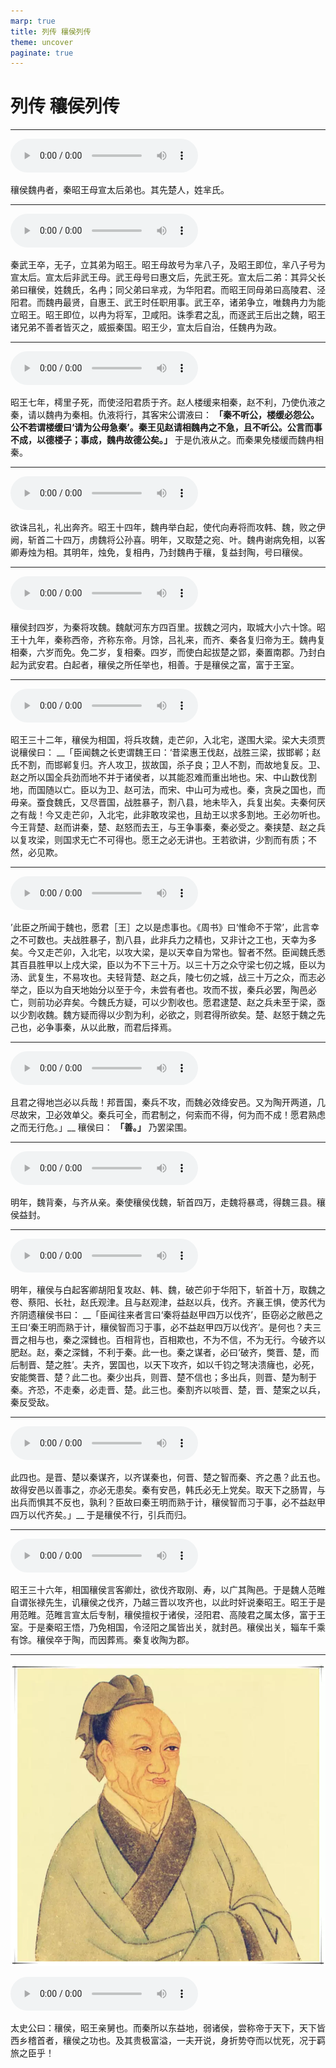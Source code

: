 ```yaml
---
marp: true
title: 列传 穰侯列传
theme: uncover
paginate: true
---
```


# 列传 穰侯列传

---

![](assets/audios/072/1.mp3)

穰侯魏冉者，秦昭王母宣太后弟也。其先楚人，姓芈氏。

---

![](assets/audios/072/2.mp3)

秦武王卒，无子，立其弟为昭王。昭王母故号为芈八子，及昭王即位，芈八子号为宣太后。宣太后非武王母。武王母号曰惠文后，先武王死。宣太后二弟：其异父长弟曰穰侯，姓魏氏，名冉；同父弟曰芈戎，为华阳君。而昭王同母弟曰高陵君、泾阳君。而魏冉最贤，自惠王、武王时任职用事。武王卒，诸弟争立，唯魏冉力为能立昭王。昭王即位，以冉为将军，卫咸阳。诛季君之乱，而逐武王后出之魏，昭王诸兄弟不善者皆灭之，威振秦国。昭王少，宣太后自治，任魏冉为政。

---

![](assets/audios/072/3.mp3)

昭王七年，樗里子死，而使泾阳君质于齐。赵人楼缓来相秦，赵不利，乃使仇液之秦，请以魏冉为秦相。仇液将行，其客宋公谓液曰： __「秦不听公，楼缓必怨公。公不若谓楼缓曰‘请为公毋急秦’。秦王见赵请相魏冉之不急，且不听公。公言而事不成，以德楼子；事成，魏冉故德公矣。」__ 于是仇液从之。而秦果免楼缓而魏冉相秦。

---

![](assets/audios/072/4.mp3)

欲诛吕礼，礼出奔齐。昭王十四年，魏冉举白起，使代向寿将而攻韩、魏，败之伊阙，斩首二十四万，虏魏将公孙喜。明年，又取楚之宛、叶。魏冉谢病免相，以客卿寿烛为相。其明年，烛免，复相冉，乃封魏冉于穰，复益封陶，号曰穰侯。

---

![](assets/audios/072/5.mp3)

穰侯封四岁，为秦将攻魏。魏献河东方四百里。拔魏之河内，取城大小六十馀。昭王十九年，秦称西帝，齐称东帝。月馀，吕礼来，而齐、秦各复归帝为王。魏冉复相秦，六岁而免。免二岁，复相秦。四岁，而使白起拔楚之郢，秦置南郡。乃封白起为武安君。白起者，穰侯之所任举也，相善。于是穰侯之富，富于王室。

---

![](assets/audios/072/6.mp3)

昭王三十二年，穰侯为相国，将兵攻魏，走芒卯，入北宅，遂围大梁。梁大夫须贾说穰侯曰： __「臣闻魏之长吏谓魏王曰：‘昔梁惠王伐赵，战胜三梁，拔邯郸；赵氏不割，而邯郸复归。齐人攻卫，拔故国，杀子良；卫人不割，而故地复反。卫、赵之所以国全兵劲而地不并于诸侯者，以其能忍难而重出地也。宋、中山数伐割地，而国随以亡。臣以为卫、赵可法，而宋、中山可为戒也。秦，贪戾之国也，而毋亲。蚕食魏氏，又尽晋国，战胜暴子，割八县，地未毕入，兵复出矣。夫秦何厌之有哉！今又走芒卯，入北宅，此非敢攻梁也，且劫王以求多割地。王必勿听也。今王背楚、赵而讲秦，楚、赵怒而去王，与王争事秦，秦必受之。秦挟楚、赵之兵以复攻梁，则国求无亡不可得也。愿王之必无讲也。王若欲讲，少割而有质；不然，必见欺。

---

![](assets/audios/072/7.mp3)

’此臣之所闻于魏也，愿君［王］之以是虑事也。《周书》曰‘惟命不于常’，此言幸之不可数也。夫战胜暴子，割八县，此非兵力之精也，又非计之工也，天幸为多矣。今又走芒卯，入北宅，以攻大梁，是以天幸自为常也。智者不然。臣闻魏氏悉其百县胜甲以上戍大梁，臣以为不下三十万。以三十万之众守梁七仞之城，臣以为汤、武复生，不易攻也。夫轻背楚、赵之兵，陵七仞之城，战三十万之众，而志必举之，臣以为自天地始分以至于今，未尝有者也。攻而不拔，秦兵必罢，陶邑必亡，则前功必弃矣。今魏氏方疑，可以少割收也。愿君逮楚、赵之兵未至于梁，亟以少割收魏。魏方疑而得以少割为利，必欲之，则君得所欲矣。楚、赵怒于魏之先己也，必争事秦，从以此散，而君后择焉。

---

![](assets/audios/072/8.mp3)

且君之得地岂必以兵哉！邦晋国，秦兵不攻，而魏必效绛安邑。又为陶开两道，几尽故宋，卫必效单父。秦兵可全，而君制之，何索而不得，何为而不成！愿君熟虑之而无行危。」__ 穰侯曰： __「善。」__ 乃罢梁围。

---

![](assets/audios/072/9.mp3)

明年，魏背秦，与齐从亲。秦使穰侯伐魏，斩首四万，走魏将暴鸢，得魏三县。穰侯益封。

---

![](assets/audios/072/10.mp3)

明年，穰侯与白起客卿胡阳复攻赵、韩、魏，破芒卯于华阳下，斩首十万，取魏之卷、蔡阳、长社，赵氏观津。且与赵观津，益赵以兵，伐齐。齐襄王惧，使苏代为齐阴遗穰侯书曰： __「臣闻往来者言曰‘秦将益赵甲四万以伐齐’，臣窃必之敝邑之王曰‘秦王明而熟于计，穰侯智而习于事，必不益赵甲四万以伐齐’。是何也？夫三晋之相与也，秦之深雠也。百相背也，百相欺也，不为不信，不为无行。今破齐以肥赵。赵，秦之深雠，不利于秦。此一也。秦之谋者，必曰‘破齐，獘晋、楚，而后制晋、楚之胜’。夫齐，罢国也，以天下攻齐，如以千钧之弩决溃癕也，必死，安能獘晋、楚？此二也。秦少出兵，则晋、楚不信也；多出兵，则晋、楚为制于秦。齐恐，不走秦，必走晋、楚。此三也。秦割齐以啖晋、楚，晋、楚案之以兵，秦反受敌。

---

![](assets/audios/072/11.mp3)

此四也。是晋、楚以秦谋齐，以齐谋秦也，何晋、楚之智而秦、齐之愚？此五也。故得安邑以善事之，亦必无患矣。秦有安邑，韩氏必无上党矣。取天下之肠胃，与出兵而惧其不反也，孰利？臣故曰秦王明而熟于计，穰侯智而习于事，必不益赵甲四万以代齐矣。」__ 于是穰侯不行，引兵而归。

---

![](assets/audios/072/12.mp3)

昭王三十六年，相国穰侯言客卿灶，欲伐齐取刚、寿，以广其陶邑。于是魏人范睢自谓张禄先生，讥穰侯之伐齐，乃越三晋以攻齐也，以此时奸说秦昭王。昭王于是用范睢。范睢言宣太后专制，穰侯擅权于诸侯，泾阳君、高陵君之属太侈，富于王室。于是秦昭王悟，乃免相国，令泾阳之属皆出关，就封邑。穰侯出关，辎车千乘有馀。穰侯卒于陶，而因葬焉。秦复收陶为郡。

---

![bg left](assets/images/simaqian.webp)

![](assets/audios/072/13.mp3)

太史公曰：穰侯，昭王亲舅也。而秦所以东益地，弱诸侯，尝称帝于天下，天下皆西乡稽首者，穰侯之功也。及其贵极富溢，一夫开说，身折势夺而以忧死，况于羁旅之臣乎！
